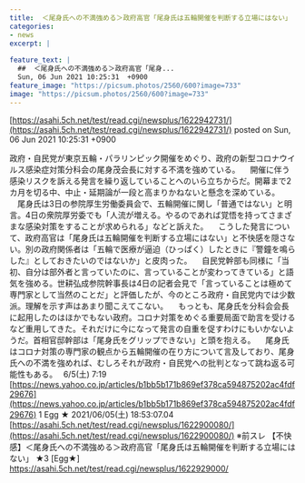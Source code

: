 ```yaml
---
title:  ＜尾身氏への不満強める＞政府高官「尾身氏は五輪開催を判断する立場にはない」 ★4  
categories:
- news
excerpt: |
  
feature_text: |
  ##  ＜尾身氏への不満強める＞政府高官「尾身...
  Sun, 06 Jun 2021 10:25:31  +0900
feature_image: "https://picsum.photos/2560/600?image=733"
image: "https://picsum.photos/2560/600?image=733"
---
```


[https://asahi.5ch.net/test/read.cgi/newsplus/1622942731/](https://asahi.5ch.net/test/read.cgi/newsplus/1622942731/)
posted on Sun, 06 Jun 2021 10:25:31  +0900

<!--more-->

政府・自民党が東京五輪・パラリンピック開催をめぐり、政府の新型コロナウイルス感染症対策分科会の尾身茂会長に対する不満を強めている。 　開催に伴う感染リスクを訴える発言を繰り返していることへのいら立ちからだ。開幕まで2カ月を切る中、中止・延期論が一段と高まりかねないと懸念を深めている。 　尾身氏は3日の参院厚生労働委員会で、五輪開催に関し「普通ではない」と明言。4日の衆院厚労委でも「人流が増える。やるのであれば覚悟を持ってさまざまな感染対策をすることが求められる」などと訴えた。 　こうした発言について、政府高官は「尾身氏は五輪開催を判断する立場にはない」と不快感を隠さない。別の政府関係者は「五輪で医療が逼迫（ひっぱく）したときに『警鐘を鳴らした』としておきたいのではないか」と皮肉った。 　自民党幹部も同様に「当初、自分は部外者と言っていたのに、言っていることが変わってきている」と語気を強める。世耕弘成参院幹事長は4日の記者会見で「言っていることは極めて専門家として当然のことだ」と評価したが、今のところ政府・自民党内では少数派。理解を示す声はあまり聞こえてこない。 　もっとも、尾身氏を分科会会長に起用したのはほかでもない政府。コロナ対策をめぐる重要局面で助言を受けるなど重用してきた。それだけに今になって発言の自重を促すわけにもいかないようだ。首相官邸幹部は「尾身氏をグリップできない」と頭を抱える。 　尾身氏はコロナ対策の専門家の観点から五輪開催の在り方について言及しており、尾身氏への不満を強めれば、むしろそれが政府・自民党への批判となって跳ね返る可能性もある。　 6/5(土) 7:19 [https://news.yahoo.co.jp/articles/b1bb5b171b869ef378ca594875202ac4fdf29676](https://news.yahoo.co.jp/articles/b1bb5b171b869ef378ca594875202ac4fdf29676) 1 Egg ★ 2021/06/05(土) 18:53:07.04 [https://asahi.5ch.net/test/read.cgi/newsplus/1622900080/](https://asahi.5ch.net/test/read.cgi/newsplus/1622900080/) ※前スレ 【不快感】＜尾身氏への不満強める＞政府高官「尾身氏は五輪開催を判断する立場にはない」 ★3 [Egg★] https://asahi.5ch.net/test/read.cgi/newsplus/1622929000/
